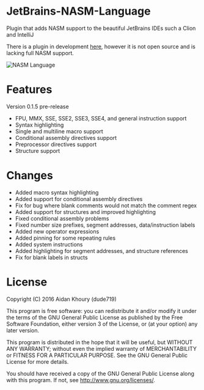 # JetBrains-NASM-Language

Plugin that adds NASM support to the beautiful JetBrains IDEs such a Clion and IntelliJ

There is a plugin in development [here](https://plugins.jetbrains.com/plugin/9386-nasm-assembly-support), however it is not open source and is lacking full NASM support.

![NASM Language](http://i.imgur.com/0BW2jL7.png "NASM Language Preview")

# Features

Version 0.1.5 pre-release
- FPU, MMX, SSE, SSE2, SSE3, SSE4, and general instruction support
- Syntax highlighting
- Single and multiline macro support
- Conditional assembly directives support
- Preprocessor directives support
- Structure support

# Changes

- Added macro syntax highlighting
- Added support for conditional assembly directives
- Fix for bug where blank comments would not match the comment regex
- Added support for structures and improved highlighting
- Fixed conditional assembly problems
- Fixed number size prefixes, segment addresses, data/instruction labels
- Added new operator expressions
- Added pinning for some repeating rules
- Added system instructions
- Added highlighting for segment addresses, and structure references
- Fix for blank labels in structs

# License

Copyright (C) 2016 Aidan Khoury (dude719)

This program is free software: you can redistribute it and/or modify it under the terms of the GNU General Public License as published by the Free Software Foundation, either version 3 of the License, or (at your option) any later version.

This program is distributed in the hope that it will be useful, but WITHOUT ANY WARRANTY; without even the implied warranty of MERCHANTABILITY or FITNESS FOR A PARTICULAR PURPOSE. See the GNU General Public License for more details.

You should have received a copy of the GNU General Public License along with this program. If not, see http://www.gnu.org/licenses/.
